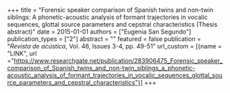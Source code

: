 +++
title = "Forensic speaker comparison of Spanish twins and non-twin siblings: A phonetic-acoustic analysis of formant trajectories in vocalic sequences, glottal source parameters and cepstral characteristics (Thesis abstract)"
date = 2015-01-01
authors = ["Eugenia San Segundo"]
publication_types = ["2"]
abstract = ""
featured = false
publication = "*Revista de ac&#250;stica*, Vol. 46, Issues 3-4, pp. 49-51"
url_custom = [{name = "LINK", url ="https://www.researchgate.net/publication/283906475_Forensic_speaker_comparison_of_Spanish_twins_and_non-twin_siblings_a_phonetic-acoustic_analysis_of_formant_trajectories_in_vocalic_sequences_glottal_source_parameters_and_cepstral_characteristics"}]
+++

